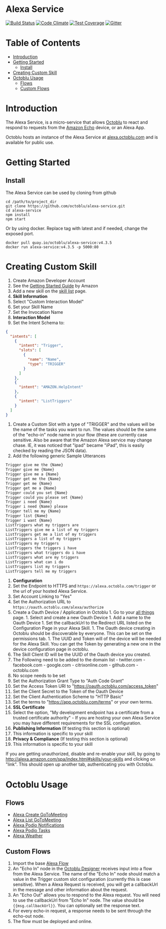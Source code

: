 # Alexa Service

[![Build Status](https://travis-ci.org/octoblu/alexa-service.svg)](https://travis-ci.org/octoblu/alexa-service)
[![Code Climate](https://codeclimate.com/github/octoblu/alexa-service/badges/gpa.svg)](https://codeclimate.com/github/octoblu/alexa-service)
[![Test Coverage](https://codeclimate.com/github/octoblu/alexa-service/badges/coverage.svg)](https://codeclimate.com/github/octoblu/alexa-service)
[![Gitter](https://badges.gitter.im/octoblu/help.svg)](https://gitter.im/octoblu/help)

# Table of Contents

* [Introduction](#introduction)
* [Getting Started](#getting-started)
  * [Install](#install)
* [Creating Custom Skill](#creating-custom-skill)
* [Octoblu Usage](#octoblu-usage)
  * [Flows](#flows)
  * [Custom Flows](#custom-flows)

# Introduction

The Alexa Service, is a micro-service that allows [Octoblu](https://www.octoblu.com) to react and respond to requests from the [Amazon Echo](https://echo.amazon.com) device, or an Alexa App.

Octoblu hosts an instance of the Alexa Service at [alexa.octoblu.com](https://alexa.octoblu.com) and is available for public use.

# Getting Started

## Install

The Alexa Service can be used by cloning from github

```shell
cd /path/to/project_dir
git clone https://github.com/octoblu/alexa-service.git
cd alexa-service
npm install
npm start
```

Or by using docker. Replace tag with latest and if needed, change the exposed port.

```shell
docker pull quay.io/octoblu/alexa-service:v4.3.5
docker run alexa-service:v4.3.5 -p 5000:80
```

# Creating Custom Skill

1. Create Amazon Developer Account
1. See the [Getting Started Guide](https://developer.amazon.com/public/solutions/alexa/alexa-skills-kit/getting-started-guide) by Amazon
1. Add a new skill on the [skill list](https://developer.amazon.com/edw/home.html#/skills/list) page.
1. **Skill Information**
  1. Select "Custom Interaction Model"
  1. Set your Skill Name
  1. Set the Invocation Name
1. **Interaction Model**
  1. Set the Intent Schema to:
```json
{
  "intents": [
    {
      "intent": "Trigger",
      "slots": [
        {
          "name": "Name",
          "type": "TRIGGER"
        }
      ]
    },
    {
      "intent": "AMAZON.HelpIntent"
    },
    {
      "intent": "ListTriggers"
    }
  ]
}
```
  1. Create a Custom Slot with a type of "TRIGGER" and the values will be the name of the tasks you want to run. The values should be the same of the "echo-in" node name in your flow (these are currently case sensitive. Also be aware that the Amazon Alexa service may change chase. IE, it was noticed that "ipad" became "iPad", this is easily checked by reading the JSON data).
  1. Add the following generic Sample Utterances
```txt
Trigger give me the {Name}
Trigger give me {Name}
Trigger give me a {Name}
Trigger get me the {Name}
Trigger get me {Name}
Trigger get me a {Name}
Trigger could you set {Name}
Trigger could you please set {Name}
Trigger i need {Name}
Trigger i need {Name} please
Trigger tell me my {Name}
Trigger list {Name}
Trigger i want {Name}
ListTriggers what my triggers are
ListTriggers give me a list of my triggers
ListTriggers get me a list of my triggers
ListTriggers a list of my triggers
ListTriggers my triggers
ListTriggers the triggers i have
ListTriggers what triggers do i have
ListTriggers what are my triggers
ListTriggers what can i do
ListTriggers list my triggers
ListTriggers tell me my triggers
```
1. **Configuration**
  1. Set the Endpoint to HTTPS and `https://alexa.octoblu.com/trigger` or the url of your hosted Alexa Service.
  1. Set Account Linking to "Yes"
  1. Set the Authorization URL to `https://oauth.octoblu.com/alexa/authorize`
  1. Create a Oauth Device / Application in Octoblu
    1. Go to your [all things](https://app.octoblu.com/things/all) page.
    1. Select and create a new Oauth Device
    1. Add a name to the Oauth Device
    1. Set the callbackUrl to the Redirect URL listed on the Configuration Page in your Alexa Skill.
    1. The Oauth device creating in Octoblu should be discoverable by everyone. This can be set on the permissions tab.
    1. The UUID and Token will of the device will be needed for the Alexa Skill. You can get the Token by generating a new one in the device configuration page in octoblu.
  1. The Skill Client ID will be the UUID of the Oauth device you created.
  1. The Following need to be added to the domain list
    - twitter.com
    - facebook.com
    - google.com
    - citrixonline.com
    - github.com
    - octoblu.com
  1. No scope needs to be set
  1. Set the Authorization Grant Type to "Auth Code Grant"
  1. Set the Access Token URI to "https://oauth.octoblu.com/access_token"
  1. Set the Client Secret to the Token of the Oauth Device
  1. Set the Client Authentication Scheme to "HTTP Basic"
  1. Set the terms to "https://app.octoblu.com/terms" or your own terms.
1. **SSL Certificate**
  1. Select the option, "My development endpoint has a certificate from a trusted certificate authority"
    - If you are hosting your own Alexa Service you may have different requirements for the SSL configuration.
1. **Publishing Information** (If testing this section is optional)
  1. This information is specific to your skill
1. **Privacy & Compliance** (If testing this section is optional)
  1. This information is specific to your skill

If you are getting unauthorized, disable and re-enable your skill, by going to http://alexa.amazon.com/spa/index.html#skills/your-skills and clicking on "link". This should open up another tab, authenticating you with Octoblu.
# Octoblu Usage

## Flows

* [Alexa Create GoToMeeting](https://app.octoblu.com/bluprints/import/297744cf-36d8-473b-b78a-245913c35986)
* [Alexa List GoToMeeting](https://app.octoblu.com/bluprints/import/84aca1ae-a9dd-4268-870c-582a40e2a8f9)
* [Alexa Podio Notifications](https://app.octoblu.com/bluprints/import/0554ffc9-f829-49d0-b9a8-9c4eeff5c9da)
* [Alexa Podio Tasks](https://app.octoblu.com/bluprints/import/7c4c73e8-e7f8-4d70-a5ad-508483343d9b)
* [Alexa Weather](https://app.octoblu.com/bluprints/import/8a262834-f140-43f1-9060-3c564f94eaff)

## Custom Flows
1. Import the base [Alexa Flow](https://app.octoblu.com/bluprints/import/9a6b516c-5f55-4676-bbf5-657612fb35e7)
1. An "Echo In" node in the [Octoblu Designer](https://app.octoblu.com) receives input into a flow from the Alexa Service. The name of the "Echo In" node should match a value in the Trigger custom slot configuration (currently this is case sensitive). When a Alexa Request is received, you will get a callbackUrl in the message and other information about the request.
1. An "Echo Out" allows you to respond to the Alexa request. You will need to use the callbackUrl from "Echo In" node. The value should be `{{msg.callbackUrl}}`. You can optionally set the response text.
1. For every echo-in request, a response needs to be sent through the echo-out node.
1. The flow must be deployed and online.

